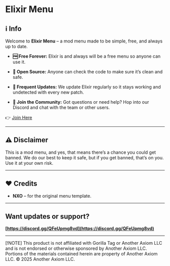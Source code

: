 #  Elixir Menu

## ℹ️ Info

Welcome to **Elixir Menu** – a mod menu made to be simple, free, and always up to date.

* **🆓 Free Forever:**
  Elixir is and always will be a free menu so anyone can use it.
* **📂 Open Source:**
  Anyone can check the code to make sure it’s clean and safe.

* **🔄 Frequent Updates:**
  We update Elixir regularly so it stays working and undetected with every new patch.

* **💬 Join the Community:**
  Got questions or need help? Hop into our Discord and chat with the team or other users.

👉 [Join Here](https://discord.gg/QFeUpmg8vd)

---

## ⚠️ Disclaimer

This is a mod menu, and yes, that means there’s a chance you could get banned. We do our best to keep it safe, but if you get banned, that’s on you. Use it at your own risk.

---

## ❤️ Credits

* **NXO** – for the original menu template.
---

## Want updates or support?
**[https://discord.gg/QFeUpmg8vd](https://discord.gg/QFeUpmg8vd)**

---

[!NOTE]
This product is not affiliated with Gorilla Tag or Another Axiom LLC and is not endorsed or otherwise sponsored by Another Axiom LLC. Portions of the materials contained herein are property of Another Axiom LLC. © 2025 Another Axiom LLC.<br>
